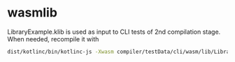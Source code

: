 # wasmlib

LibraryExample.klib is used as input to CLI tests of 2nd compilation stage.
When needed, recompile it with
```bash
dist/kotlinc/bin/kotlinc-js -Xwasm compiler/testData/cli/wasm/lib/LibraryExample.kt -ir-output-dir compiler/testData/cli/wasm/lib/LibraryExample.klib -ir-output-name LibraryExample -libraries libraries/stdlib/build/libs/kotlin-stdlib-wasm-js-*.klib
```

